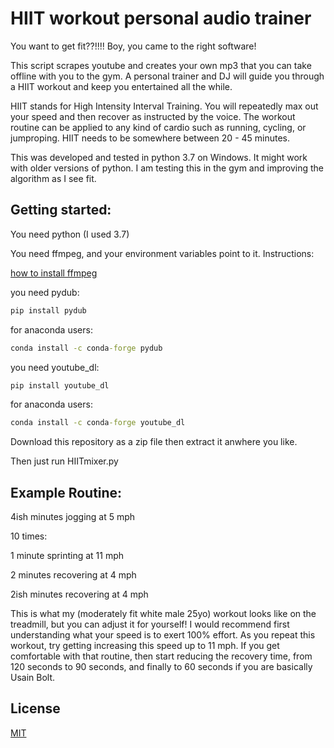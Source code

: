 # HIIT workout personal audio trainer

You want to get fit??!!!! Boy, you came to the right software!

This script scrapes youtube and creates your own mp3 that you can take offline with you to the gym. A personal trainer and DJ will guide you through a HIIT workout and keep you entertained all the while.

HIIT stands for High Intensity Interval Training. You will repeatedly max out your speed and then recover as instructed by the voice. The workout routine can be applied to any kind of cardio such as running, cycling, or jumproping. HIIT needs to be somewhere between 20 - 45 minutes.

This was developed and tested in python 3.7 on Windows. It might work with older versions of python. I am testing this in the gym and improving the algorithm as I see fit.

## Getting started:

You need python (I used 3.7)

You need ffmpeg, and your environment variables point to it. Instructions:

[how to install ffmpeg](https://www.youtube.com/watch?v=qjtmgCb8NcE)

you need pydub:
```cmd
pip install pydub
```
for anaconda users:
```cmd
conda install -c conda-forge pydub
```
you need youtube_dl:

```cmd
pip install youtube_dl
```
for anaconda users:
```cmd
conda install -c conda-forge youtube_dl
```

Download this repository as a zip file then extract it anwhere you like.

Then just run HIITmixer.py

## Example Routine:

4ish minutes jogging at 5 mph

10 times:

  1 minute sprinting at 11 mph

  2 minutes recovering at 4 mph

2ish minutes recovering at 4 mph

This is what my (moderately fit white male 25yo) workout looks like on the treadmill, but you can adjust it for yourself! I would recommend first understanding what your speed is to exert 100% effort. As you repeat this workout, try getting increasing this speed up to 11 mph. If you get comfortable with that routine, then start reducing the recovery time, from 120 seconds to 90 seconds, and finally to 60 seconds if you are basically Usain Bolt.



## License
[MIT](https://choosealicense.com/licenses/mit/)

